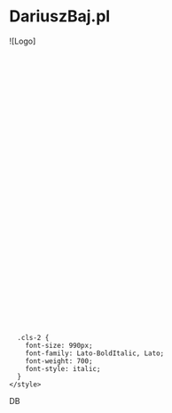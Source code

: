# DariuszBaj.pl
![Logo]<svg id="Warstwa_1" data-name="Warstwa 1" xmlns="http://www.w3.org/2000/svg" viewBox="0 0 1540 1540">
  <defs>
    <style>
      .cls-1 {
        fill: #fff;
        stroke: #000;
        stroke-miterlimit: 10;
        stroke-width: 40px;
      }

      .cls-2 {
        font-size: 990px;
        font-family: Lato-BoldItalic, Lato;
        font-weight: 700;
        font-style: italic;
      }
    </style>
  </defs>
  <title>DariuszBaj</title>
  <rect class="cls-1" x="20" y="20" width="1500" height="1500" rx="266.67"/>
  <text class="cls-2" transform="translate(109.67 1120.33)">DB</text>
</svg>
